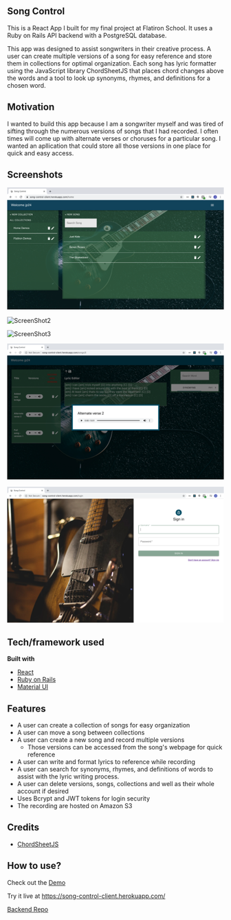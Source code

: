 ## Song Control 
This is a React App I built for my final project at Flatiron School. It uses a Ruby on Rails API backend with a PostgreSQL database. 

This app was designed to assist songwriters in their creative process. A user can create multiple versions of a song for easy reference and store them in collections for optimal organization. Each song has lyric formatter using the JavaScript library ChordSheetJS that places chord changes above the words and a tool to look up synonyms, rhymes, and definitions for a chosen word. 

## Motivation
I wanted to build this app because I am a songwriter myself and was tired of sifting through the numerous versions of songs that I had recorded. I often times will come up with alternate verses or choruses for a particular song. I wanted an apllication that could store all those versions in one place for quick and easy access. 

## Screenshots

![ScreenShot1](https://github.com/Joshua-Phelps/mod-5-songwriting-client/blob/master/src/images/ScreenShot1.png "Screen Shot 1")

![ScreenShot2](https://github.com/Joshua-Phelps/mod-5-songwriting-client/blob/master/src/images/ScreenShot2.png "Screen Shot 2")

![ScreenShot3](https://github.com/Joshua-Phelps/mod-5-songwriting-client/blob/master/src/images/ScreenShot3.png "Screen Shot 3")

![ScreenShot4](https://github.com/Joshua-Phelps/mod-5-songwriting-client/blob/master/src/images/ScreenShot4.png "Screen Shot 4")

![ScreenShot5](https://github.com/Joshua-Phelps/mod-5-songwriting-client/blob/master/src/images/ScreenShot5.png "Screen Shot 5")

## Tech/framework used

<b>Built with</b>
- [React](https://reactjs.org/)
- [Ruby on Rails](https://rubyonrails.org/)
- [Material UI](https://material-ui.com/)


## Features
- A user can create a collection of songs for easy organization 
- A user can move a song between collections
- A user can create a new song and record multiple versions 
  - Those versions can be accessed from the song's webpage for quick reference
- A user can write and format lyrics to reference while recording
- A user can search for synonyms, rhymes, and definitions of words to assist with the lyric writing process. 
- A user can delete versions, songs, collections and well as their whole account if desired
- Uses Bcrypt and JWT tokens for login security 
- The recording are hosted on Amazon S3


## Credits
 - [ChordSheetJS](https://github.com/martijnversluis/ChordSheetJS)

## How to use?
Check out the [Demo](https://youtu.be/181d-tg6OPc)

Try it live at https://song-control-client.herokuapp.com/ 

[Backend Repo](https://github.com/Joshua-Phelps/mod-5-songwriting-backend) 



